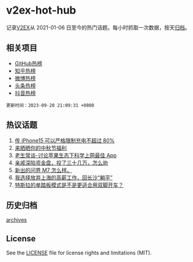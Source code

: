 # v2ex-hot-hub

 记录[V2EX](https://www.v2ex.com/)从 2021-01-06 日至今的热门话题。每小时抓取一次数据，按天[归档](archives)。
 
 ## 相关项目

- [GitHub热榜](https://github.com/snaildev/github-hot-hub)
- [知乎热榜](https://github.com/snaildev/zhihu-hot-hub)
- [微博热榜](https://github.com/snaildev/weibo-hot-hub)
- [头条热榜](https://github.com/snaildev/toutiao-hot-hub)
- [抖音热榜](https://github.com/snaildev/douyin-hot-hub)


 `更新时间：2023-09-20 21:09:31 +0800`

## 热议话题

1. [传 iPhone15 可以严格限制充电不超过 80%](https://www.v2ex.com/t/975452)
1. [来晒晒你的中秋节福利](https://www.v2ex.com/t/975417)
1. [老生常谈-讨论苹果生态下科学上网最佳 App](https://www.v2ex.com/t/975377)
1. [亲戚深陷资金盘，投了三十几万，怎么劝](https://www.v2ex.com/t/975393)
1. [新出的问界 M7 怎么样。](https://www.v2ex.com/t/975400)
1. [我选择放弃上海的高薪工作，回长沙“躺平”](https://www.v2ex.com/t/975389)
1. [特斯拉的单踏板模式是不是更适合用双脚开车？](https://www.v2ex.com/t/975407)

## 历史归档

[archives](archives)

## License

See the [LICENSE](LICENSE) file for license rights and limitations (MIT).
